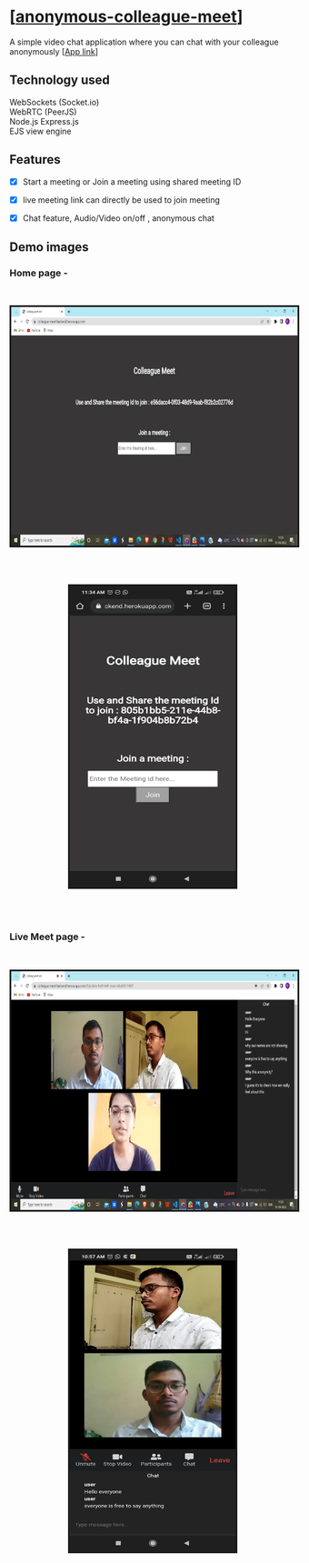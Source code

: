 # [[anonymous-colleague-meet](https://colleague-meet-backend.herokuapp.com/)]
A simple video chat application where you can chat with your colleague anonymously
[[App link](https://colleague-meet-backend.herokuapp.com/)]

## Technology used
WebSockets (Socket.io)<br/>
WebRTC (PeerJS)<br/>
Node.js  Express.js <br/>
EJS view engine <br/>


## Features
- [x] Start a meeting or Join a meeting using shared meeting ID
- [x] live meeting link can directly be used to join meeting
- [x] Chat feature, Audio/Video on/off , anonymous chat


## Demo images
### Home page -
<br/>
<p align="center">
<img src="./home-min.png"
  alt="home"
  width="720" height="420" style="border-style: solid">
</p>
<br/>
<br/>
<p align="center">
<img src="./mobile_home-min.jpg"
  alt="home"
  width="292" height="530" style="border-style: solid">
</p>
<br/>
<br/>

### Live Meet page -
<br/>

<p align="center">
<img src="./meet-min.png"
  alt="home"
  width="720" height="420" style="border-style: solid">
</p>
<br/>
<br/>

<p align="center">
<img src="./mobile_meet-min.jpg"
  alt="home"
  width="292" height="530" style="border-style: solid">
</p>
<br/>
<br/>

